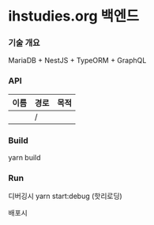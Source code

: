 # ihstudies.org 백엔드

### 기술 개요
MariaDB +  NestJS + TypeORM + GraphQL  


### API
| 이름       | 경로              | 목적                                   |
|------------|-------------------|----------------------------------------|
|          | /                 |  

### Build
yarn build 

### Run
디버깅시
yarn start:debug (핫리로딩)

배포시
